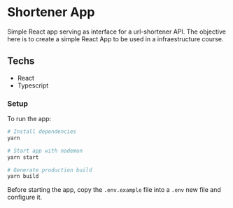 # Shortener App

Simple React app serving as interface for a url-shortener API. The objective here is to create a simple React App to be used in a infraestructure course.

## Techs

- React
- Typescript

### Setup

To run the app:

```sh
# Install dependencies
yarn

# Start app with nodemon
yarn start

# Generate production build
yarn build
```

Before starting the app, copy the `.env.example` file into a `.env` new file and configure it.
